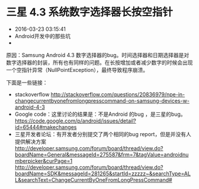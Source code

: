 # 三星 4.3 系统数字选择器长按空指针
- 2016-03-23 03:15:41
- Android开发中的那些坑
- 

<!--markdown-->
原因：Samsung Android 4.3 数字选择器的bug。时间选择器和日期选择器是对数字选择器的封装，所有也有同样的问题。在长按增加或者减少数字的时候会出现一个空指针异常（NullPointException），最终导致程序崩溃。

下面是一些链接：

*  stackoverflow  <http://stackoverflow.com/questions/20836979/npe-in-changecurrentbyonefromlongpresscommand-on-samsung-devices-w-android-4-3>
*  Google code：这里讨论的结果是：不是Android 的bug ，是三星的bug。<https://code.google.com/p/android/issues/detail?id=65444#makechanges>
*  三星开发者论坛：有开发者分别提交了两个相同的bug report，但是并没有人提供解决方案 <http://developer.samsung.com/forum/board/thread/view.do?boardName=General&messageId=275587&frm=7&tagValue=androidnumberpicker&curPage=1>
<http://developer.samsung.com/forum/board/thread/view.do?boardName=SDK&messageId=281265&startId=zzzzz~&searchType=ALL&searchText=ChangeCurrentByOneFromLongPressCommand#>